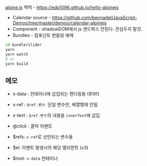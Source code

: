 [alpine.js](https://alpinejs.dev) 찍먹 - https://edp1096.github.io/hello-alpinejs

* Calendar source - https://github.com/bennadel/JavaScript-Demos/tree/master/demos/calendar-alpinejs
* Component - shadowDOM에서 js 샌드박스 안된다. 관심두지 말것.
* Bundles - 컴포넌트 번들링 예제
```sh
cd bundle/slider
yarn
yarn watch
# or
yarn build
```


## 메모
* x-data : 컨테이너에 삽입되는 렌더링용 데이터
* x-ref : `$ref.변수`. 단일 변수만, 배열형태 안됨
* x-text : `$ref.변수`의 내용을 `innerText`에 삽입

* @click : 클릭 이벤트

* $refs: `x-ref`로 선언되는 변수들
* $el: 이벤트 발생시의 해당 엘리먼트 (v3)
* $root: `x-data` 컨테이너
